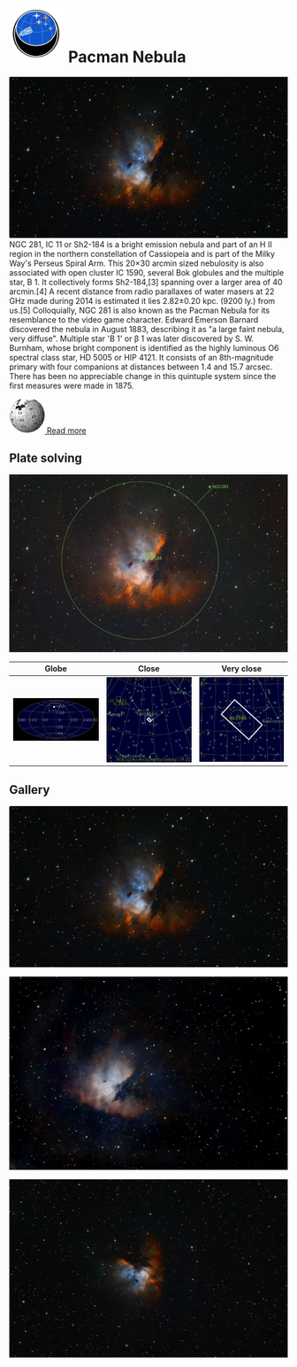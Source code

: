 # ![](..//Imaging//Common/pyl-tiny.png) Pacman Nebula
![IMG](..//Imaging//HD/Pacman_Nebula+00+co.jpg)
NGC 281, IC 11 or Sh2-184 is a bright emission nebula and part of an H II region in the northern constellation of Cassiopeia and is part of the Milky Way's Perseus Spiral Arm. This 20×30 arcmin sized nebulosity is also associated with open cluster IC 1590, several Bok globules and the multiple star, B 1. It collectively forms Sh2-184,[3] spanning over a larger area of 40 arcmin.[4] A recent distance from radio parallaxes of water masers at 22 GHz made during 2014 is estimated it lies 2.82±0.20 kpc. (9200 ly.) from us.[5] Colloquially, NGC 281 is also known as the Pacman Nebula for its resemblance to the video game character. Edward Emerson Barnard discovered the nebula in August 1883, describing it as "a large faint nebula, very diffuse". Multiple star 'B 1' or β 1 was later discovered by S. W. Burnham, whose bright component is identified as the highly luminous O6 spectral class star, HD 5005 or HIP 4121. It consists of an 8th-magnitude primary with four companions at distances between 1.4 and 15.7 arcsec. There has been no appreciable change in this quintuple system since the first measures were made in 1875.

[![](..//Imaging//Common/Wikipedia.png) Read more](https://en.wikipedia.org/wiki/NGC_281)
## Plate solving 


![IMG](..//Imaging//HD/Pacman_Nebula_Annotated.jpg)


| Globe | Close | Very close |
| ----- | ----- | ----- |
|![IMG](..//Imaging//HD/Pacman_Nebula_Globe.jpg) |![IMG](..//Imaging//HD/Pacman_Nebula_Close.jpg) |![IMG](..//Imaging//HD/Pacman_Nebula_Closer.jpg) |

## Gallery
![IMG](..//Imaging//HD/Pacman_Nebula+00+co.jpg) 

![IMG](..//Imaging//HD/Pacman_Nebula+01+co.jpg) 

![IMG](..//Imaging//HD/Pacman_Nebula+02+co.jpg) 


